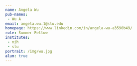 ```yaml
---
name: Angela Wu
pub-names:
 - Wu A
email: angela.wu.1@slu.edu
homepage: https://www.linkedin.com/in/angela-wu-a3590b49/
role: Summer Fellow
institutes:
 - nih
 - slu
portrait: /img/wu.jpg
alum: true
---
```

